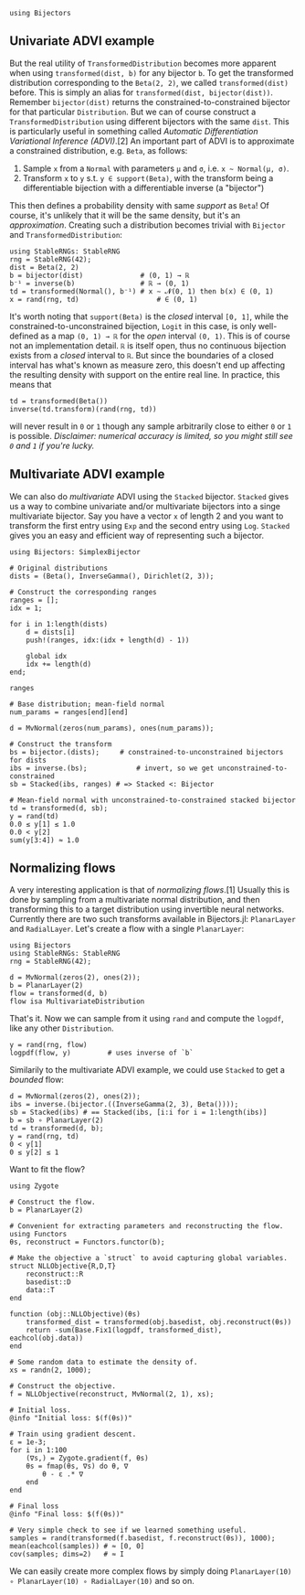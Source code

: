 ```@setup advi
using Bijectors
```

## Univariate ADVI example

But the real utility of `TransformedDistribution` becomes more apparent when using `transformed(dist, b)` for any bijector `b`. To get the transformed distribution corresponding to the `Beta(2, 2)`, we called `transformed(dist)` before. This is simply an alias for `transformed(dist, bijector(dist))`. Remember `bijector(dist)` returns the constrained-to-constrained bijector for that particular `Distribution`. But we can of course construct a `TransformedDistribution` using different bijectors with the same `dist`. This is particularly useful in something called _Automatic Differentiation Variational Inference (ADVI)_.[2] An important part of ADVI is to approximate a constrained distribution, e.g. `Beta`, as follows:

 1. Sample `x` from a `Normal` with parameters `μ` and `σ`, i.e. `x ~ Normal(μ, σ)`.
 2. Transform `x` to `y` s.t. `y ∈ support(Beta)`, with the transform being a differentiable bijection with a differentiable inverse (a "bijector")

This then defines a probability density with same _support_ as `Beta`! Of course, it's unlikely that it will be the same density, but it's an _approximation_. Creating such a distribution becomes trivial with `Bijector` and `TransformedDistribution`:

```@repl advi
using StableRNGs: StableRNG
rng = StableRNG(42);
dist = Beta(2, 2)
b = bijector(dist)              # (0, 1) → ℝ
b⁻¹ = inverse(b)                # ℝ → (0, 1)
td = transformed(Normal(), b⁻¹) # x ∼ 𝓝(0, 1) then b(x) ∈ (0, 1)
x = rand(rng, td)                   # ∈ (0, 1)
```

It's worth noting that `support(Beta)` is the _closed_ interval `[0, 1]`, while the constrained-to-unconstrained bijection, `Logit` in this case, is only well-defined as a map `(0, 1) → ℝ` for the _open_ interval `(0, 1)`. This is of course not an implementation detail. `ℝ` is itself open, thus no continuous bijection exists from a _closed_ interval to `ℝ`. But since the boundaries of a closed interval has what's known as measure zero, this doesn't end up affecting the resulting density with support on the entire real line. In practice, this means that

```@repl advi
td = transformed(Beta())
inverse(td.transform)(rand(rng, td))
```

will never result in `0` or `1` though any sample arbitrarily close to either `0` or `1` is possible. _Disclaimer: numerical accuracy is limited, so you might still see `0` and `1` if you're lucky._

## Multivariate ADVI example

We can also do _multivariate_ ADVI using the `Stacked` bijector. `Stacked` gives us a way to combine univariate and/or multivariate bijectors into a singe multivariate bijector. Say you have a vector `x` of length 2 and you want to transform the first entry using `Exp` and the second entry using `Log`. `Stacked` gives you an easy and efficient way of representing such a bijector.

```@repl advi
using Bijectors: SimplexBijector

# Original distributions
dists = (Beta(), InverseGamma(), Dirichlet(2, 3));

# Construct the corresponding ranges
ranges = [];
idx = 1;

for i in 1:length(dists)
    d = dists[i]
    push!(ranges, idx:(idx + length(d) - 1))

    global idx
    idx += length(d)
end;

ranges

# Base distribution; mean-field normal
num_params = ranges[end][end]

d = MvNormal(zeros(num_params), ones(num_params));

# Construct the transform
bs = bijector.(dists);     # constrained-to-unconstrained bijectors for dists
ibs = inverse.(bs);            # invert, so we get unconstrained-to-constrained
sb = Stacked(ibs, ranges) # => Stacked <: Bijector

# Mean-field normal with unconstrained-to-constrained stacked bijector
td = transformed(d, sb);
y = rand(td)
0.0 ≤ y[1] ≤ 1.0
0.0 < y[2]
sum(y[3:4]) ≈ 1.0
```

## Normalizing flows

A very interesting application is that of _normalizing flows_.[1] Usually this is done by sampling from a multivariate normal distribution, and then transforming this to a target distribution using invertible neural networks. Currently there are two such transforms available in Bijectors.jl: `PlanarLayer` and `RadialLayer`. Let's create a flow with a single `PlanarLayer`:

```@setup normalizing-flows
using Bijectors
using StableRNGs: StableRNG
rng = StableRNG(42);
```

```@repl normalizing-flows
d = MvNormal(zeros(2), ones(2));
b = PlanarLayer(2)
flow = transformed(d, b)
flow isa MultivariateDistribution
```

That's it. Now we can sample from it using `rand` and compute the `logpdf`, like any other `Distribution`.

```@repl normalizing-flows
y = rand(rng, flow)
logpdf(flow, y)         # uses inverse of `b`
```

Similarily to the multivariate ADVI example, we could use `Stacked` to get a _bounded_ flow:

```@repl normalizing-flows
d = MvNormal(zeros(2), ones(2));
ibs = inverse.(bijector.((InverseGamma(2, 3), Beta())));
sb = Stacked(ibs) # == Stacked(ibs, [i:i for i = 1:length(ibs)]
b = sb ∘ PlanarLayer(2)
td = transformed(d, b);
y = rand(rng, td)
0 < y[1]
0 ≤ y[2] ≤ 1
```

Want to fit the flow?

```@repl normalizing-flows
using Zygote

# Construct the flow.
b = PlanarLayer(2)

# Convenient for extracting parameters and reconstructing the flow.
using Functors
θs, reconstruct = Functors.functor(b);

# Make the objective a `struct` to avoid capturing global variables.
struct NLLObjective{R,D,T}
    reconstruct::R
    basedist::D
    data::T
end

function (obj::NLLObjective)(θs)
    transformed_dist = transformed(obj.basedist, obj.reconstruct(θs))
    return -sum(Base.Fix1(logpdf, transformed_dist), eachcol(obj.data))
end

# Some random data to estimate the density of.
xs = randn(2, 1000);

# Construct the objective.
f = NLLObjective(reconstruct, MvNormal(2, 1), xs);

# Initial loss.
@info "Initial loss: $(f(θs))"

# Train using gradient descent.
ε = 1e-3;
for i in 1:100
    (∇s,) = Zygote.gradient(f, θs)
    θs = fmap(θs, ∇s) do θ, ∇
        θ - ε .* ∇
    end
end

# Final loss
@info "Final loss: $(f(θs))"

# Very simple check to see if we learned something useful.
samples = rand(transformed(f.basedist, f.reconstruct(θs)), 1000);
mean(eachcol(samples)) # ≈ [0, 0]
cov(samples; dims=2)   # ≈ I
```

We can easily create more complex flows by simply doing `PlanarLayer(10) ∘ PlanarLayer(10) ∘ RadialLayer(10)` and so on.
